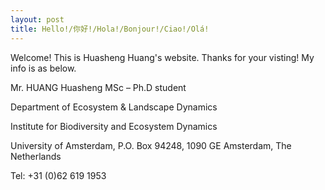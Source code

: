 ```yaml
---
layout: post
title: Hello!/你好!/Hola!/Bonjour!/Ciao!/Olá!
---
```


Welcome! This is Huasheng Huang's website. Thanks for your visting! My info is as below.

Mr. HUANG Huasheng MSc – Ph.D student	

Department of Ecosystem & Landscape Dynamics

Institute for Biodiversity and Ecosystem Dynamics

University of Amsterdam, P.O. Box 94248, 1090 GE Amsterdam, The Netherlands

Tel: +31 (0)62 619 1953	
